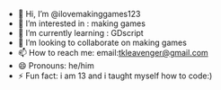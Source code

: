 - 👋 Hi, I’m @ilovemakinggames123
- 👀 I’m interested in : making games
- 🌱 I’m currently learning : GDscript
- 💞️ I’m looking to collaborate on making games
- 📫 How to reach me: email:tkleavenger@gmail.com
- 😄 Pronouns: he/him
- ⚡ Fun fact: i am 13 and i taught myself how to code:)

<!---
ilovemakinggames123/ilovemakinggames123 is a ✨ special ✨ repository because its `README.md` (this file) appears on your GitHub profile.
You can click the Preview link to take a look at your changes.
--->
